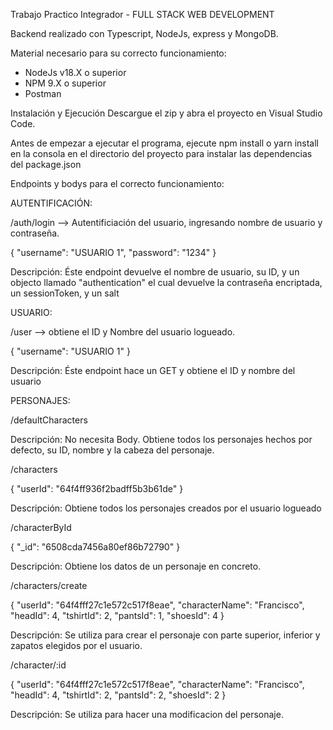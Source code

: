 Trabajo Practico Integrador - FULL STACK WEB DEVELOPMENT

Backend realizado con Typescript, NodeJs, express y MongoDB.

Material necesario para su correcto funcionamiento:

- NodeJs v18.X o superior
- NPM 9.X o superior
- Postman

Instalación y Ejecución
Descargue el zip y abra el proyecto en Visual Studio Code.

Antes de empezar a ejecutar el programa, ejecute npm install o yarn install en la consola en el directorio del proyecto para instalar las dependencias del package.json

Endpoints y bodys para el correcto funcionamiento:

AUTENTIFICACIÓN:

/auth/login --> Autentificiación del usuario, ingresando nombre de usuario y contraseña.

{
    "username": "USUARIO 1",
    "password":  "1234"
}

Descripción: Éste endpoint devuelve el nombre de usuario, su ID, y un objecto llamado "authentication" el cual devuelve la contraseña encriptada, un sessionToken, y un salt

USUARIO: 

/user -->  obtiene el ID y Nombre del usuario logueado.

{
    "username": "USUARIO 1"
}

Descripción: Éste endpoint hace un GET y obtiene el ID y nombre del usuario

PERSONAJES:

/defaultCharacters

Descripción: No necesita Body. Obtiene todos los personajes hechos por defecto, su ID, nombre y la cabeza del personaje.

/characters

{
    "userId": "64f4ff936f2badff5b3b61de"
}

Descripción: Obtiene todos los personajes creados por el usuario logueado

/characterById 

{
    "_id": "6508cda7456a80ef86b72790"
}

Descripción: Obtiene los datos de un personaje en concreto.

/characters/create 

{
    "userId": "64f4fff27c1e572c517f8eae",
    "characterName": "Francisco",
    "headId": 4,
    "tshirtId": 2,
    "pantsId": 1,
    "shoesId": 4
}

Descripción: Se utiliza para crear el personaje con parte superior, inferior y zapatos elegidos por el usuario.

/character/:id 

{
    "userId": "64f4fff27c1e572c517f8eae",
    "characterName": "Francisco",
    "headId": 4,
    "tshirtId": 2,
    "pantsId": 2,
    "shoesId": 2
}

Descripción: Se utiliza para hacer una modificacion del personaje.
